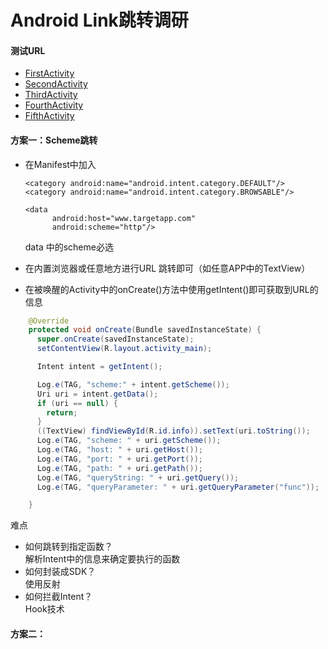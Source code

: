 # Android Link跳转调研

#### 测试URL
- <a href="myscheme://www.fristactivity.com">FirstActivity</a>
- <a href="myscheme://www.secondactivity.com">SecondActivity</a>
- <a href="myscheme://www.thirdactivity.com">ThirdActivity</a>
- <a href="myscheme://www.fourthactivity.com">FourthActivity</a>
- <a href="myscheme://www.fifthactivity.com">FifthActivity</a>



#### 方案一：Scheme跳转

- 在Manifest中加入

    <intent-filter>
      <action android:name="android.intent.action.VIEW"/>

      <category android:name="android.intent.category.DEFAULT"/>
      <category android:name="android.intent.category.BROWSABLE"/>

      <data
            android:host="www.targetapp.com"
            android:scheme="http"/>
    </intent-filter>

	data 中的scheme必选

- 在内置浏览器或任意地方进行URL 跳转即可（如任意APP中的TextView）
- 在被唤醒的Activity中的onCreate()方法中使用getIntent()即可获取到URL的信息
```java
    @Override
    protected void onCreate(Bundle savedInstanceState) {
      super.onCreate(savedInstanceState);
      setContentView(R.layout.activity_main);

      Intent intent = getIntent();

      Log.e(TAG, "scheme:" + intent.getScheme());
      Uri uri = intent.getData();
      if (uri == null) {
        return;
      }
      ((TextView) findViewById(R.id.info)).setText(uri.toString());
      Log.e(TAG, "scheme: " + uri.getScheme());
      Log.e(TAG, "host: " + uri.getHost());
      Log.e(TAG, "port: " + uri.getPort());
      Log.e(TAG, "path: " + uri.getPath());
      Log.e(TAG, "queryString: " + uri.getQuery());
      Log.e(TAG, "queryParameter: " + uri.getQueryParameter("func"));

    }
```
难点

- 如何跳转到指定函数？<br/>
  解析Intent中的信息来确定要执行的函数
- 如何封装成SDK？<br/>
  使用反射
- 如何拦截Intent？<br/>
  Hook技术

#### 方案二：
